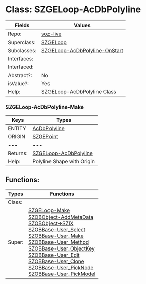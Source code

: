 
# Class:	SZGELoop-AcDbPolyline

| Fields | Values |
| --------- | --------- |
| Repo: | [soz-live](/repos/soz-live.html) |
| Superclass: | [SZGELoop](SZGELoop.html) |
| Subclasses: | [SZGELoop-AcDbPolyline-OnStart](SZGELoop-AcDbPolyline-OnStart.html) |
| Interfaces: |  |
| Interfaced: |  |
| Abstract?: | No |
| isValue?: | Yes |
| Help: | SZGELoop-AcDbPolyline Class |

### SZGELoop-AcDbPolyline-Make

| Keys | Types |
| --------- | --------- |
| ENTITY | [AcDbPolyline](AcDbPolyline.html) |
| ORIGIN | [SZGEPoint](SZGEPoint.html) |
| **---** | **---** |
| Returns: | [SZGELoop-AcDbPolyline](SZGELoop-AcDbPolyline.html) |
| Help: | Polyline Shape with Origin |


## Functions:

| Types | Functions |
| --------- | --------- |
| Class: |  |
| Super: | [SZGELoop-Make](SZGELoop.html) <br> [SZOBObject-AddMetaData](SZOBObject.html) <br> [SZOBObject->SZIX](SZOBObject.html) <br> [SZOBBase-User_Select](SZOBBase.html) <br> [SZOBBase-User_Make](SZOBBase.html) <br> [SZOBBase-User_Method](SZOBBase.html) <br> [SZOBBase-User_ObjectKey](SZOBBase.html) <br> [SZOBBase-User_Edit](SZOBBase.html) <br> [SZOBBase-User_Clone](SZOBBase.html) <br> [SZOBBase-User_PickNode](SZOBBase.html) <br> [SZOBBase-User_PickModel](SZOBBase.html) |


